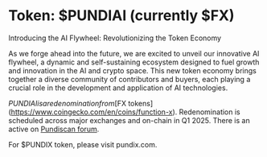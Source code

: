 # Token: $PUNDIAI (currently $FX)

Introducing the AI Flywheel: Revolutionizing the Token Economy

As we forge ahead into the future, we are excited to unveil our innovative AI flywheel, a dynamic and self-sustaining ecosystem designed to fuel growth and innovation in the AI and crypto space. This new token economy brings together a diverse community of contributors and buyers, each playing a crucial role in the development and application of AI technologies.

$PUNDIAI is a redenomination from [$FX tokens](https://www.coingecko.com/en/coins/function-x). Redenomination is scheduled across major exchanges and on-chain in Q1 2025. There is an active on [Pundiscan forum](https://forum.pundi.ai/t/temperature-check-upgrade-f-x-core-and-rebrand-function-x-to-pundi-aifx/).

For $PUNDIX token, please visit pundix.com.

